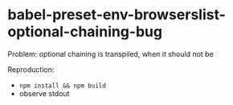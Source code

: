 # babel-preset-env-browserslist-optional-chaining-bug

Problem: optional chaining is transpiled, when it should not be

Reproduction:

- `npm install && npm build`
- observe stdout
